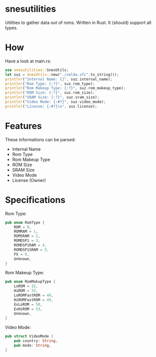 # snesutilities
Utilities to gather data out of roms. Written in Rust. It (should) support all types.

# How
Have a look at main.rs:
```rust
use snesutilities::SnesUtils;
let suz = SnesUtils::new("./zelda.sfc".to_string());
println!("Internal Name: {}", suz.internal_name);
println!("Rom Type: {:?}", suz.rom_type);
println!("Rom Makeup Type: {:?}", suz.rom_makeup_type);
println!("ROM Size: {:?}", suz.rom_size);
println!("SRAM Size: {:?}", suz.sram_size);
println!("Video Mode: {:#?}", suz.video_mode);
println!("License: {:#?}\n", suz.license);
```

# Features
These informations can be parsed:
* Internal Name
* Rom Type
* Rom Makeup Type
* ROM Size
* SRAM Size
* Video Mode
* License (Owner)

# Specifications
Rom Type:
```rust
pub enum RomType {
    ROM = 0,
    ROMRAM = 1,
    ROMSRAM = 2,
    ROMDSP1 = 3,
    ROMDSP1RAM = 4,
    ROMDSP1SRAM = 5,
    FX = 6,
    Unknown,
}
```

Rom Makeup Type:
```rust
pub enum RomMakupType {
    LoROM = 32,
    HiROM = 33,
    LoROMFastROM = 48,
    HiROMFastROM = 49,
    ExLoROM = 50,
    ExHiROM = 53,
    Unknown,
}
```

Video Mode:
```rust
pub struct VideoMode {
    pub country: String,
    pub mode: String,
}
```

